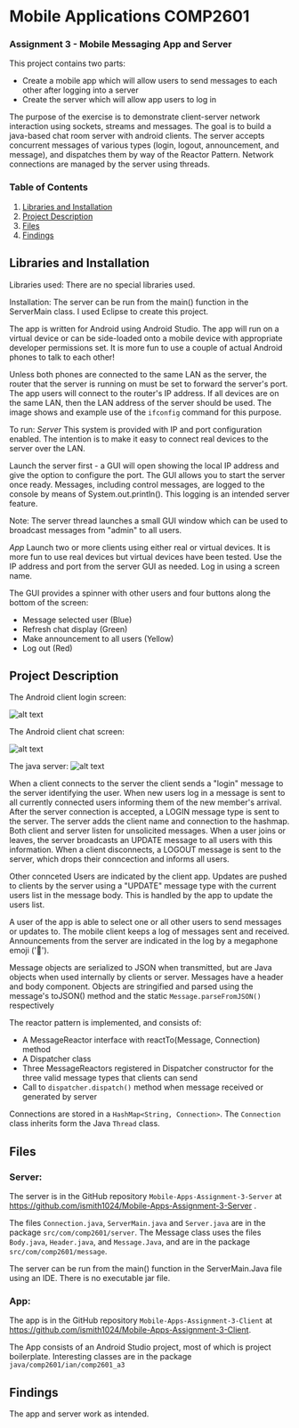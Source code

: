 # Mobile Applications COMP2601
### Assignment 3 - Mobile Messaging App and Server
This project contains two parts:
 - Create a mobile app which will allow users to send messages to each other after logging into a server
 - Create the server which will allow app users to log in

The purpose of the exercise is to demonstrate client-server network interaction using sockets, 
streams and messages. The goal is to build a java-based chat room server with android clients.
The server accepts concurrent messages of various types (login, logout, announcement, and message), and
dispatches them by way of the Reactor Pattern.
Network connections are managed by the server using threads.

### Table of Contents

1. [Libraries and Installation](#installation)
2. [Project Description](#motivation)
3. [Files](#files)
4. [Findings](#results)

## Libraries and Installation <a name="installation"></a>

Libraries used:
There are no special libraries used.

Installation:
The server can be run from the main() function in the ServerMain class.  I used Eclipse to create this project.

The app is written for Android using Android Studio.  The app will run on a virtual device or can be side-loaded onto a mobile device with appropriate developer permissions set.  It is more fun to use a couple of actual Android phones to talk to each other!

Unless both phones are connected to the same LAN as the server, the router that the server is running on must be set to forward the server's port.  The app users will connect to the router's IP address.  If all devices are on the same LAN, then the LAN address of the server should be used.  The image shows and example use of the `ifconfig` command for this purpose.

To run:
*Server*
This system is provided with IP and port configuration enabled.  The intention is to make it easy to connect real devices to the server over the LAN.

Launch the server first - a GUI will open showing the local IP address and give the option to configure the port.  The GUI allows you to start the server once ready.  Messages, including control messages, are logged to the console by means of System.out.println().  This logging is an intended server feature.

Note: The server thread launches a small GUI window which can be used to broadcast messages from "admin" to all users. 

*App*
Launch two or more clients using either real or virtual devices.  It is more fun to use real devices but virtual devices have been tested.  Use the IP address and port from the server GUI as needed.  Log in using a screen name.

The GUI provides a spinner with other users and four buttons along the bottom of the screen:
 - Message selected user (Blue)
 - Refresh chat display (Green)
 - Make announcement to all users (Yellow)
 - Log out (Red)



## Project Description<a name="motivation"></a>

The Android client login screen:

![alt text](imagetbd "Login")

The Android client chat screen:

![alt text](imagetbd "Chat")

The java server:
![alt text](imagetbd "Server")

When a client connects to the server the client sends a "login" message to the server identifying the user.  When new users log in a message is sent to all currently connected users informing them of the new member's arrival.  After the server connection is accepted, a LOGIN message type is sent to the server.  The server adds the client name and connection to the hashmap.  Both client and server listen for unsolicited messages.  When a user joins or leaves, the server broadcasts an UPDATE message to all users with this information.  When a client disconnects, a LOGOUT message is sent to the server, which drops their conncection and informs all users.

Other connceted Users are indicated by the client app.  Updates are pushed to clients by the server using a "UPDATE" message type with the current users list in the message body.  This is handled by the app to update the users list.

A user of the app is able to select one or all other users to send messages or updates to.  The mobile client keeps a log of messages sent and received.  Announcements from the server are indicated in the log by a megaphone emoji ('📢').

Message objects are serialized to JSON when transmitted, but are Java objects when used internally by clients or server.  Messages have a header and body component.  Objects are stringified and parsed using the message's toJSON() method and the static `Message.parseFromJSON()` respectively

The reactor pattern is implemented, and consists of:
  - A MessageReactor interface with reactTo(Message, Connection) method
  - A Dispatcher class
  - Three MessageReactors registered in Dispatcher constructor for the three valid message types that clients can send
  - Call to `dispatcher.dispatch()` method when message received or generated by server

Connections are stored in a `HashMap<String, Connection>`.  The `Connection` class inherits form the Java `Thread` class.

## Files <a name="files"></a>

### Server:
The server is in the GitHub repository `Mobile-Apps-Assignment-3-Server` at https://github.com/ismith1024/Mobile-Apps-Assignment-3-Server .

The files `Connection.java`, `ServerMain.java` and `Server.java` are in the package `src/com/comp2601/server`.  The Message class uses the files `Body.java`, `Header.java`, and `Message.Java`, and are in the package `src/com/comp2601/message`.

The server can be run from the main() function in the ServerMain.Java file using an IDE.  There is no executable jar file.

### App:
The app is in the GitHub repository `Mobile-Apps-Assignment-3-Client` at https://github.com/ismith1024/Mobile-Apps-Assignment-3-Client.

The App consists of an Android Studio project, most of which is project boilerplate.  Interesting classes are in the package `java/comp2601/ian/comp2601_a3`


## Findings<a name="results"></a>

The app and server work as intended.








